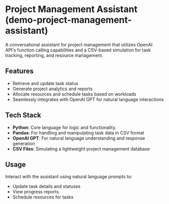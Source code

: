 # Project Management Assistant (demo-project-management-assistant)
A conversational assistant for project management that utilizes OpenAI API's function calling capabilities and a CSV-based simulation for task tracking, reporting, and resource management.

## Features
- Retrieve and update task status
- Generate project analytics and reports
- Allocate resources and schedule tasks based on workloads
- Seamlessly integrates with OpenAI GPT for natural language interactions

## Tech Stack
- **Python**: Core language for logic and functionality.
- **Pandas**: For handling and manipulating task data in CSV format
- **OpenAI GPT**: For natural language understanding and response generation
- **CSV Files**: Simulating a lightweight project management database

## Usage
Interact with the assistant using natural language prompts to:
- Update task details and statuses
- View progress reports
- Schedule resources for tasks
